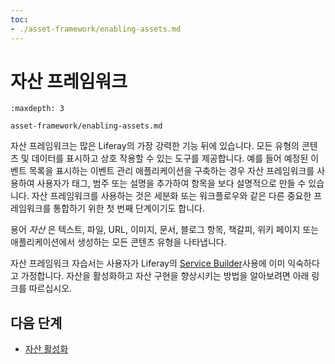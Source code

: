 ```yaml
---
toc:
- ./asset-framework/enabling-assets.md
---
```

# 자산 프레임워크

```{toctree}
:maxdepth: 3

asset-framework/enabling-assets.md
```

자산 프레임워크는 많은 Liferay의 가장 강력한 기능 뒤에 있습니다. 모든 유형의 콘텐츠 및 데이터를 표시하고 상호 작용할 수 있는 도구를 제공합니다. 예를 들어 예정된 이벤트 목록을 표시하는 이벤트 관리 애플리케이션을 구축하는 경우 자산 프레임워크를 사용하여 사용자가 태그, 범주 또는 설명을 추가하여 항목을 보다 설명적으로 만들 수 있습니다. 자산 프레임워크를 사용하는 것은 세분화 또는 워크플로우와 같은 다른 중요한 프레임워크를 통합하기 위한 첫 번째 단계이기도 합니다.

용어 *자산* 은 텍스트, 파일, URL, 이미지, 문서, 블로그 항목, 책갈피, 위키 페이지 또는 애플리케이션에서 생성하는 모든 콘텐츠 유형을 나타냅니다.

자산 프레임워크 자습서는 사용자가 Liferay의 [Service Builder](./service-builder.md)사용에 이미 익숙하다고 가정합니다. 자산을 활성화하고 자산 구현을 향상시키는 방법을 알아보려면 아래 링크를 따르십시오.

## 다음 단계

- [자산 활성화](./asset-framework/enabling-assets.md)
